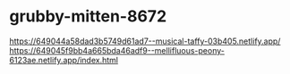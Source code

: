 # grubby-mitten-8672
https://649044a58dad3b5749d61ad7--musical-taffy-03b405.netlify.app/
https://649045f9bb4a665bda46adf9--mellifluous-peony-6123ae.netlify.app/index.html
